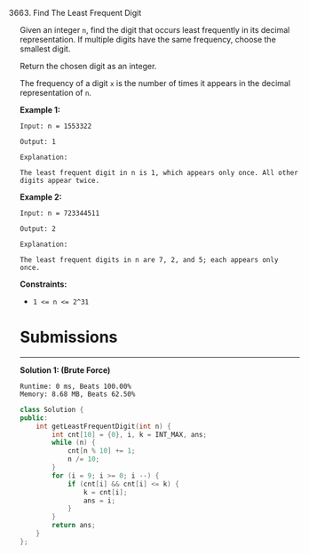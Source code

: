 3663. Find The Least Frequent Digit

Given an integer `n`, find the digit that occurs least frequently in its decimal representation. If multiple digits have the same frequency, choose the smallest digit.

Return the chosen digit as an integer.

The frequency of a digit `x` is the number of times it appears in the decimal representation of `n`.
 

**Example 1:**
```
Input: n = 1553322

Output: 1

Explanation:

The least frequent digit in n is 1, which appears only once. All other digits appear twice.
```

**Example 2:**
```
Input: n = 723344511

Output: 2

Explanation:

The least frequent digits in n are 7, 2, and 5; each appears only once.
```
 

**Constraints:**

* `1 <= n <= 2^31`

# Submissions
---
**Solution 1: (Brute Force)**
```
Runtime: 0 ms, Beats 100.00%
Memory: 8.68 MB, Beats 62.50%
```
```c++
class Solution {
public:
    int getLeastFrequentDigit(int n) {
        int cnt[10] = {0}, i, k = INT_MAX, ans;
        while (n) {
            cnt[n % 10] += 1;
            n /= 10;
        }
        for (i = 9; i >= 0; i --) {
            if (cnt[i] && cnt[i] <= k) {
                k = cnt[i];
                ans = i;
            }
        }
        return ans;
    }
};
```
